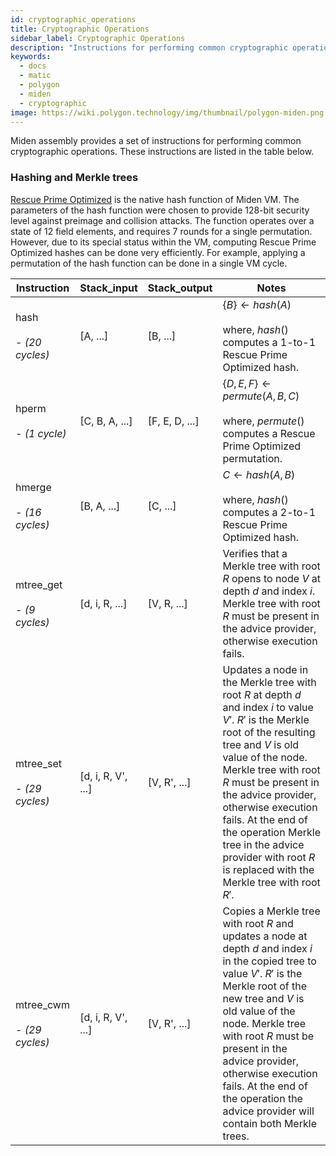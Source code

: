 ```yaml
---
id: cryptographic_operations
title: Cryptographic Operations
sidebar_label: Cryptographic Operations
description: "Instructions for performing common cryptographic operations."
keywords:
  - docs
  - matic
  - polygon
  - miden
  - cryptographic
image: https://wiki.polygon.technology/img/thumbnail/polygon-miden.png
---
```


Miden assembly provides a set of instructions for performing common cryptographic operations. These instructions are listed in the table below.

### Hashing and Merkle trees
[Rescue Prime Optimized](https://eprint.iacr.org/2022/1577) is the native hash function of Miden VM. The parameters of the hash function were chosen to provide 128-bit security level against preimage and collision attacks. The function operates over a state of 12 field elements, and requires 7 rounds for a single permutation. However, due to its special status within the VM, computing Rescue Prime Optimized hashes can be done very efficiently. For example, applying a permutation of the hash function can be done in a single VM cycle. 

| Instruction    | Stack_input     | Stack_output   | Notes                                      |
| -------------- | --------------- | -------------- | ------------------------------------------ |
| hash <br></br> - *(20 cycles)*  | [A, ...] | [B, ...] | $\{B\} \leftarrow hash(A)$ <br></br> where, $hash()$ computes a 1-to-1 Rescue Prime Optimized hash. |
| hperm  <br></br> - *(1 cycle)*      | [C, B, A, ...]  | [F, E, D, ...] | $\{D, E, F\} \leftarrow permute(A, B, C)$ <br></br> where, $permute()$ computes a Rescue Prime Optimized permutation. |
| hmerge  <br></br> - *(16 cycles)*        | [B, A, ...]     | [C, ...]       | $C \leftarrow hash(A,B)$ <br></br> where, $hash()$ computes a 2-to-1 Rescue Prime Optimized hash. |
| mtree_get  <br></br> - *(9 cycles)*     | [d, i, R, ...]  | [V, R, ...] |  Verifies that a Merkle tree with root $R$ opens to node $V$ at depth $d$ and index $i$. Merkle tree with root $R$ must be present in the advice provider, otherwise execution fails. |
| mtree_set <br></br> - *(29 cycles)*      | [d, i, R, V', ...] | [V, R', ...] | Updates a node in the Merkle tree with root $R$ at depth $d$ and index $i$ to value $V'$. $R'$ is the Merkle root of the resulting tree and $V$ is old value of the node. Merkle tree with root $R$ must be present in the advice provider, otherwise execution fails. At the end of the operation Merkle tree in the advice provider with root $R$ is replaced with the Merkle tree with root $R'$. |
| mtree_cwm <br></br> - *(29 cycles)*      | [d, i, R, V', ...] | [V, R', ...] | Copies a Merkle tree with root $R$ and updates a node at depth $d$ and index $i$ in the copied tree to value $V'$. $R'$ is the Merkle root of the new tree and $V$ is old value of the node. Merkle tree with root $R$ must be present in the advice provider, otherwise execution fails. At the end of the operation the advice provider will contain both Merkle trees. |
